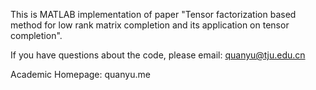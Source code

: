 This is MATLAB implementation of paper "Tensor factorization based method for low rank matrix completion and its application on tensor completion".

If you have questions about the code, please email: quanyu@tju.edu.cn

Academic Homepage: quanyu.me
